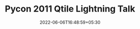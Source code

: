 ---
title: "Pycon 2011 Qtile Lightning Talk"
date: 2022-06-06T16:48:59+05:30
youtubeId: "r_8om4dsEmw"
description: "Pycon 2011 Qtile Lightning Talk"
---